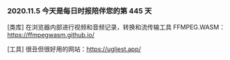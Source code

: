 ### 2020.11.5 今天是每日时报陪伴您的第 445 天

[类库] 在浏览器内部进行视频和音频记录，转换和流传输工具 FFMPEG.WASM：<https://ffmpegwasm.github.io/>

[工具] 很丑但很好用的网站：<https://ugliest.app/>
